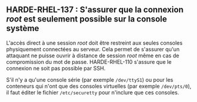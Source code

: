 ## HARDE-RHEL-137 : S'assurer que la connexion *root* est seulement possible sur la console système

L'accès direct à une session *root* doit être restreint aux seules consoles physiquement connectées au serveur. Cela permet de s'assurer qu'un attaquant ne puisse ouvrir à distance de session *root* même en cas de compromission du mot de passe. HARDE-RHEL-110 s'assure que le connexion ne soit pas possible par SSH.

S'il n'y a qu'une console série (par exemple `/dev/ttyS1`) ou pour les conteneurs qui n'ont que des consoles virtuelles (par exemple `/dev/pts/0`), il faut éditer le fichier `/etc/securetty` pour n'inclure que ces consoles.
